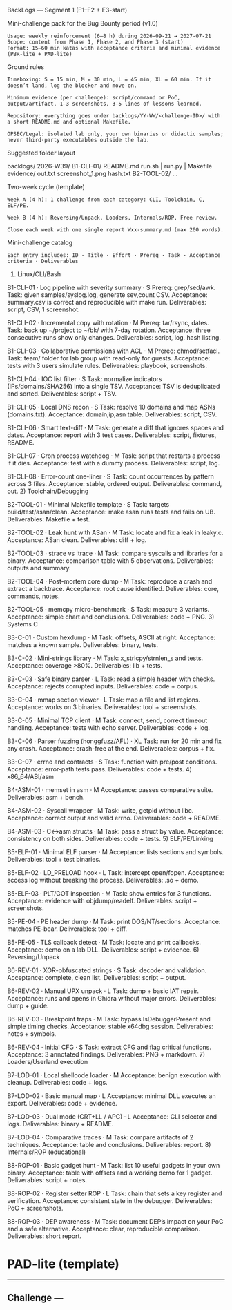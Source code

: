 BackLogs — Segment 1 (F1–F2 + F3-start)

Mini-challenge pack for the Bug Bounty period (v1.0)

    Usage: weekly reinforcement (6–8 h) during 2026-09-21 → 2027-07-21
    Scope: content from Phase 1, Phase 2, and Phase 3 (start)
    Format: 15–60 min katas with acceptance criteria and minimal evidence (PBR-lite + PAD-lite)

Ground rules

    Timeboxing: S = 15 min, M = 30 min, L = 45 min, XL = 60 min. If it doesn’t land, log the blocker and move on.

    Minimum evidence (per challenge): script/command or PoC, output/artifact, 1–3 screenshots, 3–5 lines of lessons learned.

    Repository: everything goes under backlogs/YY-WW/<challenge-ID>/ with a short README.md and optional Makefile.

    OPSEC/Legal: isolated lab only, your own binaries or didactic samples; never third-party executables outside the lab.

Suggested folder layout

backlogs/
  2026-W39/
    B1-CLI-01/
      README.md
      run.sh | run.py | Makefile
      evidence/
        out.txt
        screenshot_1.png
        hash.txt
    B2-TOOL-02/
    ...

Two-week cycle (template)

    Week A (4 h): 1 challenge from each category: CLI, Toolchain, C, ELF/PE.

    Week B (4 h): Reversing/Unpack, Loaders, Internals/ROP, Free review.

    Close each week with one single report Wxx-summary.md (max 200 words).

Mini-challenge catalog

    Each entry includes: ID · Title · Effort · Prereq · Task · Acceptance criteria · Deliverables

1) Linux/CLI/Bash

B1-CLI-01 · Log pipeline with severity summary · S
Prereq: grep/sed/awk.
Task: given samples/syslog.log, generate sev,count CSV.
Acceptance: summary.csv is correct and reproducible with make run.
Deliverables: script, CSV, 1 screenshot.

B1-CLI-02 · Incremental copy with rotation · M
Prereq: tar/rsync, dates.
Task: back up ~/project to ~/bk/ with 7-day rotation.
Acceptance: three consecutive runs show only changes.
Deliverables: script, log, hash listing.

B1-CLI-03 · Collaborative permissions with ACL · M
Prereq: chmod/setfacl.
Task: team/ folder for lab group with read-only for guests.
Acceptance: tests with 3 users simulate rules.
Deliverables: playbook, screenshots.

B1-CLI-04 · IOC list filter · S
Task: normalize indicators (IPs/domains/SHA256) into a single TSV.
Acceptance: TSV is deduplicated and sorted.
Deliverables: script + TSV.

B1-CLI-05 · Local DNS recon · S
Task: resolve 10 domains and map ASNs (domains.txt).
Acceptance: domain,ip,asn table.
Deliverables: script, CSV.

B1-CLI-06 · Smart text-diff · M
Task: generate a diff that ignores spaces and dates.
Acceptance: report with 3 test cases.
Deliverables: script, fixtures, README.

B1-CLI-07 · Cron process watchdog · M
Task: script that restarts a process if it dies.
Acceptance: test with a dummy process.
Deliverables: script, log.

B1-CLI-08 · Error-count one-liner · S
Task: count occurrences by pattern across 3 files.
Acceptance: stable, ordered output.
Deliverables: command, out.
2) Toolchain/Debugging

B2-TOOL-01 · Minimal Makefile template · S
Task: targets build/test/asan/clean.
Acceptance: make asan runs tests and fails on UB.
Deliverables: Makefile + test.

B2-TOOL-02 · Leak hunt with ASan · M
Task: locate and fix a leak in leaky.c.
Acceptance: ASan clean.
Deliverables: diff + log.

B2-TOOL-03 · strace vs ltrace · M
Task: compare syscalls and libraries for a binary.
Acceptance: comparison table with 5 observations.
Deliverables: outputs and summary.

B2-TOOL-04 · Post-mortem core dump · M
Task: reproduce a crash and extract a backtrace.
Acceptance: root cause identified.
Deliverables: core, commands, notes.

B2-TOOL-05 · memcpy micro-benchmark · S
Task: measure 3 variants.
Acceptance: simple chart and conclusions.
Deliverables: code + PNG.
3) Systems C

B3-C-01 · Custom hexdump · M
Task: offsets, ASCII at right.
Acceptance: matches a known sample.
Deliverables: binary, tests.

B3-C-02 · Mini-strings library · M
Task: x_strlcpy/strnlen_s and tests.
Acceptance: coverage >80%.
Deliverables: lib + tests.

B3-C-03 · Safe binary parser · L
Task: read a simple header with checks.
Acceptance: rejects corrupted inputs.
Deliverables: code + corpus.

B3-C-04 · mmap section viewer · L
Task: map a file and list regions.
Acceptance: works on 3 binaries.
Deliverables: tool + screenshots.

B3-C-05 · Minimal TCP client · M
Task: connect, send, correct timeout handling.
Acceptance: tests with echo server.
Deliverables: code + log.

B3-C-06 · Parser fuzzing (honggfuzz/AFL) · XL
Task: run for 20 min and fix any crash.
Acceptance: crash-free at the end.
Deliverables: corpus + fix.

B3-C-07 · errno and contracts · S
Task: function with pre/post conditions.
Acceptance: error-path tests pass.
Deliverables: code + tests.
4) x86_64/ABI/asm

B4-ASM-01 · memset in asm · M
Acceptance: passes comparative suite.
Deliverables: asm + bench.

B4-ASM-02 · Syscall wrapper · M
Task: write, getpid without libc.
Acceptance: correct output and valid errno.
Deliverables: code + README.

B4-ASM-03 · C↔asm structs · M
Task: pass a struct by value.
Acceptance: consistency on both sides.
Deliverables: code + tests.
5) ELF/PE/Linking

B5-ELF-01 · Minimal ELF parser · M
Acceptance: lists sections and symbols.
Deliverables: tool + test binaries.

B5-ELF-02 · LD_PRELOAD hook · L
Task: intercept open/fopen.
Acceptance: access log without breaking the process.
Deliverables: .so + demo.

B5-ELF-03 · PLT/GOT inspection · M
Task: show entries for 3 functions.
Acceptance: evidence with objdump/readelf.
Deliverables: script + screenshots.

B5-PE-04 · PE header dump · M
Task: print DOS/NT/sections.
Acceptance: matches PE-bear.
Deliverables: tool + diff.

B5-PE-05 · TLS callback detect · M
Task: locate and print callbacks.
Acceptance: demo on a lab DLL.
Deliverables: script + evidence.
6) Reversing/Unpack

B6-REV-01 · XOR-obfuscated strings · S
Task: decoder and validation.
Acceptance: complete, clean list.
Deliverables: script + output.

B6-REV-02 · Manual UPX unpack · L
Task: dump + basic IAT repair.
Acceptance: runs and opens in Ghidra without major errors.
Deliverables: dump + guide.

B6-REV-03 · Breakpoint traps · M
Task: bypass IsDebuggerPresent and simple timing checks.
Acceptance: stable x64dbg session.
Deliverables: notes + symbols.

B6-REV-04 · Initial CFG · S
Task: extract CFG and flag critical functions.
Acceptance: 3 annotated findings.
Deliverables: PNG + markdown.
7) Loaders/Userland execution

B7-LOD-01 · Local shellcode loader · M
Acceptance: benign execution with cleanup.
Deliverables: code + logs.

B7-LOD-02 · Basic manual map · L
Acceptance: minimal DLL executes an export.
Deliverables: code + evidence.

B7-LOD-03 · Dual mode (CRT+LL / APC) · L
Acceptance: CLI selector and logs.
Deliverables: binary + README.

B7-LOD-04 · Comparative traces · M
Task: compare artifacts of 2 techniques.
Acceptance: table and conclusions.
Deliverables: report.
8) Internals/ROP (educational)

B8-ROP-01 · Basic gadget hunt · M
Task: list 10 useful gadgets in your own binary.
Acceptance: table with offsets and a working demo for 1 gadget.
Deliverables: script + notes.

B8-ROP-02 · Register setter ROP · L
Task: chain that sets a key register and verification.
Acceptance: consistent state in the debugger.
Deliverables: PoC + screenshots.

B8-ROP-03 · DEP awareness · M
Task: document DEP’s impact on your PoC and a safe alternative.
Acceptance: clear, reproducible comparison.
Deliverables: short report.

# PAD-lite (template)
___
## Challenge <ID> — <Title>
## Objective
...
## Key steps
- ...
## Evidence
- out.txt / screenshot(s)
## Lessons
- 3–5 bullets
___


Control metrics (weekly)

    Challenges completed (target: 4/week)

    Effective time (target: 6–8 h/week)

    Open/closed blockers

    “Signal vs noise” in PoCs (when applicable)

Cycle close-out (biweekly)

    Wxx-summary.md with: what worked, what didn’t, next 4 challenges, and 1 automation idea for tooling.

Final note

This pack does NOT replace TOCD progression. It keeps hands, memory, and judgment sharp during the Bug Bounty window without opening new fronts. 
Adjust difficulty based on fatigue and academic load.

